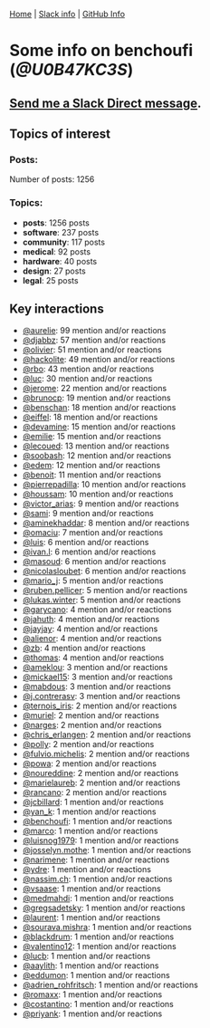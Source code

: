 [Home](https://kelu124.github.io/echommunity/) | [Slack info](https://kelu124.github.io/echommunity/) | [GitHub Info](https://kelu124.github.io/echommunity/github.html)

# Some info on __benchoufi__ (_@U0B47KC3S_)


## [Send me a Slack Direct message](https://echopen.slack.com/messages/@benchoufi/).

## Topics of interest

### Posts: 

Number of posts: 1256

### Topics:

* __posts__: 1256 posts
* __software__: 237 posts
* __community__: 117 posts
* __medical__: 92 posts
* __hardware__: 40 posts
* __design__: 27 posts
* __legal__: 25 posts

## Key interactions 

* [@aurelie](./U37GZRZU6.md): 99 mention and/or reactions
* [@djabbz](./U2PFHNN3C.md): 57 mention and/or reactions
* [@olivier](./U04DFTZ7D.md): 51 mention and/or reactions
* [@hackolite](./U20C8CKTL.md): 49 mention and/or reactions
* [@rbo](./U38HVMZ6K.md): 43 mention and/or reactions
* [@luc](./U0AAL4W13.md): 30 mention and/or reactions
* [@jerome](./U07UEJC2H.md): 22 mention and/or reactions
* [@brunocp](./U33817K25.md): 19 mention and/or reactions
* [@benschan](./U1PKXQVDW.md): 18 mention and/or reactions
* [@eiffel](./U3GHS132Q.md): 18 mention and/or reactions
* [@devamine](./U2X7189QR.md): 15 mention and/or reactions
* [@emilie](./U0FN1B8KD.md): 15 mention and/or reactions
* [@lecoued](./U3QGT3Q74.md): 13 mention and/or reactions
* [@soobash](./U1PAGSKGU.md): 12 mention and/or reactions
* [@edem](./U34N7NQNR.md): 12 mention and/or reactions
* [@benoit](./U0GMX7QUB.md): 11 mention and/or reactions
* [@pierrepadilla](./U2X419KJS.md): 10 mention and/or reactions
* [@houssam](./U2Y7FPEUB.md): 10 mention and/or reactions
* [@victor_arias](./U32FZ0QLX.md): 9 mention and/or reactions
* [@sami](./U2MF267L2.md): 9 mention and/or reactions
* [@aminekhaddar](./U2XLJS5L0.md): 8 mention and/or reactions
* [@omaciu](./U3J40RUDT.md): 7 mention and/or reactions
* [@luis](./U34231VFH.md): 6 mention and/or reactions
* [@ivan.l](./U3CDR25JP.md): 6 mention and/or reactions
* [@masoud](./U3PLYAJPJ.md): 6 mention and/or reactions
* [@nicolasloubet](./U04H8570R.md): 6 mention and/or reactions
* [@mario_j](./U32UWGGN9.md): 5 mention and/or reactions
* [@ruben.pellicer](./U32V2JWFJ.md): 5 mention and/or reactions
* [@lukas.winter](./U352MKG4V.md): 5 mention and/or reactions
* [@garycano](./U31UCUFPW.md): 4 mention and/or reactions
* [@jahuth](./U3FCS2UP3.md): 4 mention and/or reactions
* [@jayjay](./U42P4AT7Z.md): 4 mention and/or reactions
* [@alienor](./U1N5Q9334.md): 4 mention and/or reactions
* [@zb](./U1P9ARRU3.md): 4 mention and/or reactions
* [@thomas](./U2Q4137LL.md): 4 mention and/or reactions
* [@ameklou](./U32AR6TED.md): 3 mention and/or reactions
* [@mickael15](./U3TUWV3SQ.md): 3 mention and/or reactions
* [@mabdous](./U2YN8FREG.md): 3 mention and/or reactions
* [@j.contrerasv](./U336DPZV4.md): 3 mention and/or reactions
* [@ternois_iris](./U40CZDKPD.md): 2 mention and/or reactions
* [@muriel](./U0JFW4XTQ.md): 2 mention and/or reactions
* [@narges](./U4DFR8RN3.md): 2 mention and/or reactions
* [@chris_erlangen](./U3PC2A4GZ.md): 2 mention and/or reactions
* [@polly](./U24BZF8UR.md): 2 mention and/or reactions
* [@fulvio.michelis](./U3D9HA0N4.md): 2 mention and/or reactions
* [@powa](./U4CAG5ZFW.md): 2 mention and/or reactions
* [@noureddine](./U38TWKY9Y.md): 2 mention and/or reactions
* [@marielaureb](./U3T7KBEMV.md): 2 mention and/or reactions
* [@rancano](./U3WRNP30B.md): 2 mention and/or reactions
* [@jcbillard](./U3GQS8JTZ.md): 1 mention and/or reactions
* [@yan_k](./U3NT8G2BC.md): 1 mention and/or reactions
* [@benchoufi](./U0B47KC3S.md): 1 mention and/or reactions
* [@marco](./U3WNEB55H.md): 1 mention and/or reactions
* [@luisnog1979](./U4547BC0K.md): 1 mention and/or reactions
* [@josselyn.mothe](./U3XHSAQHE.md): 1 mention and/or reactions
* [@narimene](./U1NTT0ZPH.md): 1 mention and/or reactions
* [@ydre](./U2404BG5N.md): 1 mention and/or reactions
* [@nassim.ch](./U1NM17NHF.md): 1 mention and/or reactions
* [@vsaase](./U3S1G3AE8.md): 1 mention and/or reactions
* [@medmahdi](./U36QEPF51.md): 1 mention and/or reactions
* [@gregsadetsky](./U0KLG7CP8.md): 1 mention and/or reactions
* [@laurent](./U3Y2FPGBV.md): 1 mention and/or reactions
* [@sourava.mishra](./U3CV9P9NH.md): 1 mention and/or reactions
* [@blackdrum](./U4DA8C09G.md): 1 mention and/or reactions
* [@valentino12](./U3GV4N878.md): 1 mention and/or reactions
* [@lucb](./U41049CQ2.md): 1 mention and/or reactions
* [@aaylith](./U3ARRLDQ8.md): 1 mention and/or reactions
* [@eddumon](./U3HH0CEAW.md): 1 mention and/or reactions
* [@adrien_rohfritsch](./U2PTWF6SX.md): 1 mention and/or reactions
* [@romaxx](./U35LGETA4.md): 1 mention and/or reactions
* [@costantino](./U492PCSE9.md): 1 mention and/or reactions
* [@priyank](./U23D8HAC9.md): 1 mention and/or reactions
